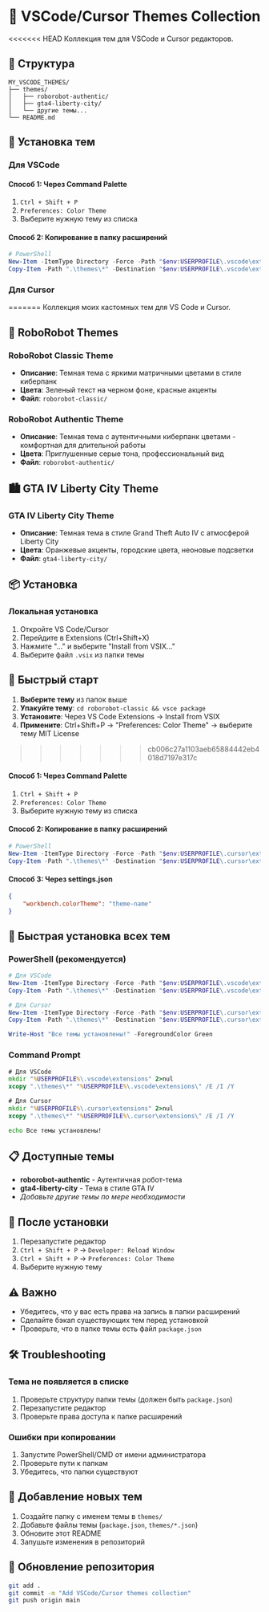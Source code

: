 # 🎨 VSCode/Cursor Themes Collection

<<<<<<< HEAD
Коллекция тем для VSCode и Cursor редакторов.

## 📁 Структура

```
MY_VSCODE_THEMES/
├── themes/
│   ├── roborobot-authentic/
│   ├── gta4-liberty-city/
│   └── другие темы...
└── README.md
```

## 🚀 Установка тем

### Для VSCode

#### Способ 1: Через Command Palette
1. `Ctrl + Shift + P`
2. `Preferences: Color Theme`
3. Выберите нужную тему из списка

#### Способ 2: Копирование в папку расширений
```powershell
# PowerShell
New-Item -ItemType Directory -Force -Path "$env:USERPROFILE\.vscode\extensions"
Copy-Item -Path ".\themes\*" -Destination "$env:USERPROFILE\.vscode\extensions\" -Recurse -Force
```

### Для Cursor
=======
Коллекция моих кастомных тем для VS Code и Cursor.

## 🤖 RoboRobot Themes

### RoboRobot Classic Theme
- **Описание**: Темная тема с яркими матричными цветами в стиле киберпанк
- **Цвета**: Зеленый текст на черном фоне, красные акценты
- **Файл**: `roborobot-classic/`

### RoboRobot Authentic Theme  
- **Описание**: Темная тема с аутентичными киберпанк цветами - комфортная для длительной работы
- **Цвета**: Приглушенные серые тона, профессиональный вид
- **Файл**: `roborobot-authentic/`

## 🏙️ GTA IV Liberty City Theme

### GTA IV Liberty City Theme
- **Описание**: Темная тема в стиле Grand Theft Auto IV с атмосферой Liberty City
- **Цвета**: Оранжевые акценты, городские цвета, неоновые подсветки
- **Файл**: `gta4-liberty-city/`

## 📦 Установка

### Локальная установка
1. Откройте VS Code/Cursor
2. Перейдите в Extensions (Ctrl+Shift+X)
3. Нажмите "..." и выберите "Install from VSIX..."
4. Выберите файл `.vsix` из папки темы

## 🚀 Быстрый старт

1. **Выберите тему** из папок выше
2. **Упакуйте тему**: `cd roborobot-classic && vsce package`
3. **Установите**: Через VS Code Extensions → Install from VSIX
4. **Примените**: Ctrl+Shift+P → "Preferences: Color Theme" → выберите тему
MIT License
>>>>>>> cb006c27a1103aeb65884442eb4018d7197e317c

#### Способ 1: Через Command Palette
1. `Ctrl + Shift + P`
2. `Preferences: Color Theme`
3. Выберите нужную тему из списка

#### Способ 2: Копирование в папку расширений
```powershell
# PowerShell
New-Item -ItemType Directory -Force -Path "$env:USERPROFILE\.cursor\extensions"
Copy-Item -Path ".\themes\*" -Destination "$env:USERPROFILE\.cursor\extensions\" -Recurse -Force
```

#### Способ 3: Через settings.json
```json
{
    "workbench.colorTheme": "theme-name"
}
```

## 🔧 Быстрая установка всех тем

### PowerShell (рекомендуется)
```powershell
# Для VSCode
New-Item -ItemType Directory -Force -Path "$env:USERPROFILE\.vscode\extensions"
Copy-Item -Path ".\themes\*" -Destination "$env:USERPROFILE\.vscode\extensions\" -Recurse -Force

# Для Cursor
New-Item -ItemType Directory -Force -Path "$env:USERPROFILE\.cursor\extensions"
Copy-Item -Path ".\themes\*" -Destination "$env:USERPROFILE\.cursor\extensions\" -Recurse -Force

Write-Host "Все темы установлены!" -ForegroundColor Green
```

### Command Prompt
```cmd
# Для VSCode
mkdir "%USERPROFILE%\.vscode\extensions" 2>nul
xcopy ".\themes\*" "%USERPROFILE%\.vscode\extensions\" /E /I /Y

# Для Cursor
mkdir "%USERPROFILE%\.cursor\extensions" 2>nul
xcopy ".\themes\*" "%USERPROFILE%\.cursor\extensions\" /E /I /Y

echo Все темы установлены!
```

## 📋 Доступные темы

- **roborobot-authentic** - Аутентичная робот-тема
- **gta4-liberty-city** - Тема в стиле GTA IV
- *Добавьте другие темы по мере необходимости*

## 🔄 После установки

1. Перезапустите редактор
2. `Ctrl + Shift + P` → `Developer: Reload Window`
3. `Ctrl + Shift + P` → `Preferences: Color Theme`
4. Выберите нужную тему

## ⚠️ Важно

- Убедитесь, что у вас есть права на запись в папки расширений
- Сделайте бэкап существующих тем перед установкой
- Проверьте, что в папке темы есть файл `package.json`

## 🛠️ Troubleshooting

### Тема не появляется в списке
1. Проверьте структуру папки темы (должен быть `package.json`)
2. Перезапустите редактор
3. Проверьте права доступа к папке расширений

### Ошибки при копировании
1. Запустите PowerShell/CMD от имени администратора
2. Проверьте пути к папкам
3. Убедитесь, что папки существуют

## 📝 Добавление новых тем

1. Создайте папку с именем темы в `themes/`
2. Добавьте файлы темы (`package.json`, `themes/*.json`)
3. Обновите этот README
4. Запушьте изменения в репозиторий

## 🔄 Обновление репозитория

```bash
git add .
git commit -m "Add VSCode/Cursor themes collection"
git push origin main
```